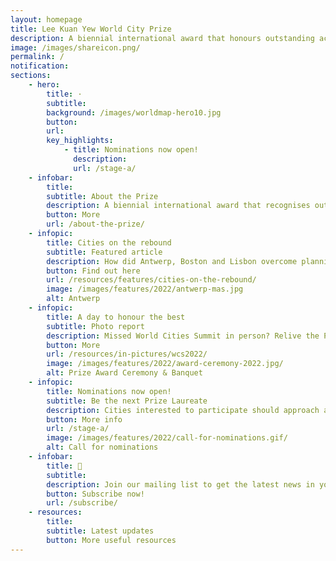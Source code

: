 ```yaml
---
layout: homepage
title: Lee Kuan Yew World City Prize
description: A biennial international award that honours outstanding achievements and contributions to the creation of liveable, vibrant and sustainable urban communities around the world
image: /images/shareicon.png/
permalink: /
notification: 
sections:
    - hero:
        title: ·
        subtitle: 
        background: /images/worldmap-hero10.jpg
        button: 
        url: 
        key_highlights:
            - title: Nominations now open!
              description: 
              url: /stage-a/
    - infobar:    
        title: 
        subtitle: About the Prize
        description: A biennial international award that recognises outstanding cities in tackling urban challenges to bring about a holistic & sustained urban transformation.
        button: More
        url: /about-the-prize/
    - infopic:    
        title: Cities on the rebound
        subtitle: Featured article
        description: How did Antwerp, Boston and Lisbon overcome planning challenges to forge ahead into the future?  
        button: Find out here 
        url: /resources/features/cities-on-the-rebound/
        image: /images/features/2022/antwerp-mas.jpg
        alt: Antwerp
    - infopic:    
        title: A day to honour the best
        subtitle: Photo report
        description: Missed World Cities Summit in person? Relive the Prize events on 1 August 2022.
        button: More 
        url: /resources/in-pictures/wcs2022/
        image: /images/features/2022/award-ceremony-2022.jpg/
        alt: Prize Award Ceremony & Banquet
    - infopic:    
        title: Nominations now open!
        subtitle: Be the next Prize Laureate
        description: Cities interested to participate should approach an independent third party to nominate them.
        button: More info
        url: /stage-a/
        image: /images/features/2022/call-for-nominations.gif/
        alt: Call for nominations
    - infobar:    
        title: 📩
        subtitle: 
        description: Join our mailing list to get the latest news in your inbox!
        button: Subscribe now!  
        url: /subscribe/
    - resources:
        title: 
        subtitle: Latest updates
        button: More useful resources
---
```

